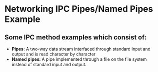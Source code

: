 Networking IPC Pipes/Named Pipes Example
========================================
Some IPC method examples which consist of:
-----------------------------------------
- __Pipes:__ A two-way data stream interfaced through standard input and output and is read character by character
- **Named pipes:** A pipe implemented through a file on the file system instead of standard input and output.
